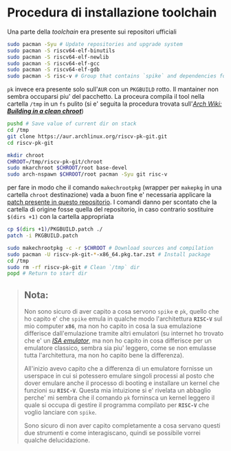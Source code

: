 # Procedura di installazione toolchain
Una parte della *toolchain* era presente sui repositori ufficiali
```bash
sudo pacman -Syu # Update repositories and upgrade system
sudo pacman -S riscv64-elf-binutils
sudo pacman -S riscv64-elf-newlib
sudo pacman -S riscv64-elf-gcc
sudo pacman -S riscv64-elf-gdb
sudo pacman -S risc-v # Group that contains `spike` and dependencies for `pk`
```
`pk` invece era presente solo sull'`AUR` con un `PKGBUILD` rotto. Il mantainer non sembra occuparsi piu' del pacchetto. La proceura compila il tool nella cartella `/tmp` in un `fs` pulito (si e' seguita la procedura trovata sull'[*Arch Wiki: **Building in a clean chroot***](https://wiki.archlinux.org/title/DeveloperWiki:Building_in_a_clean_chroot))

```bash
pushd # Save value of current dir on stack
cd /tmp
git clone https://aur.archlinux.org/riscv-pk-git.git
cd riscv-pk-git
```
```bash
mkdir chroot
CHROOT=/tmp/riscv-pk-git/chroot
sudo mkarchroot $CHROOT/root base-devel
sudo arch-nspawn $CHROOT/root pacman -Syu git risc-v
```
per fare in modo che il comando `makechrootpkg` (wrapper per `makepkg` in una cartella `chroot` destinazione) vada a buon fine e' necessaria applicare la [patch presente in questo repositorio](PKGBUILD.patch). I comandi danno per scontato che la cartella di origine fosse quella del repositorio, in caso contrario sostituire `$(dirs +1)` con la cartella appropriata
```bash
cp $(dirs +1)/PKGBUILD.patch ./
patch -i PKGBUILD.patch
```
```bash
sudo makechrootpkg -c -r $CHROOT # Download sources and compilation
sudo pacman -U riscv-pk-git-*-x86_64.pkg.tar.zst # Install package
cd /tmp
sudo rm -rf riscv-pk-git # Clean `/tmp` dir
popd # Return to start dir
```
>## Nota:
>Non sono sicuro di aver capito a cosa servono `spike` e `pk`, quello che ho capito e' che `spike` emula in qualche modo l'architettura **`RISC-V`** sul mio computer **`x86`**, ma non ho capito in cosa la sua emulazione differisce dall'emulazione tramite altri emulatori (su internet ho trovato che e' un [*ISA emulator*](https://github.com/riscv-software-src/riscv-isa-sim), ma non ho capito in cosa differisce per un emulatore classico, sembra sia piu' leggero, come se non emulasse tutta l'architettura, ma non ho capito bene la differenza).
> 
> All'inizio avevo capito che a differenza di un emulatore fornisse un userspace in cui si potessero emulare singoli processi al posto che dover emulare anche il processo di booting e installare un kernel che funzioni su **`RISC-V`**. Questa mia intuizione si e' rivelata un abbaglio perche' mi sembra che il comando `pk` forninsca un kernel leggero il quale si occupa di gestire il programma compilato per **`RISC-V`** che voglio lanciare con `spike`.
>
> Sono sicuro di non aver capito completamente a cosa servano questi due strumenti e come interagiscano, quindi se possibile vorrei qualche delucidazione.
